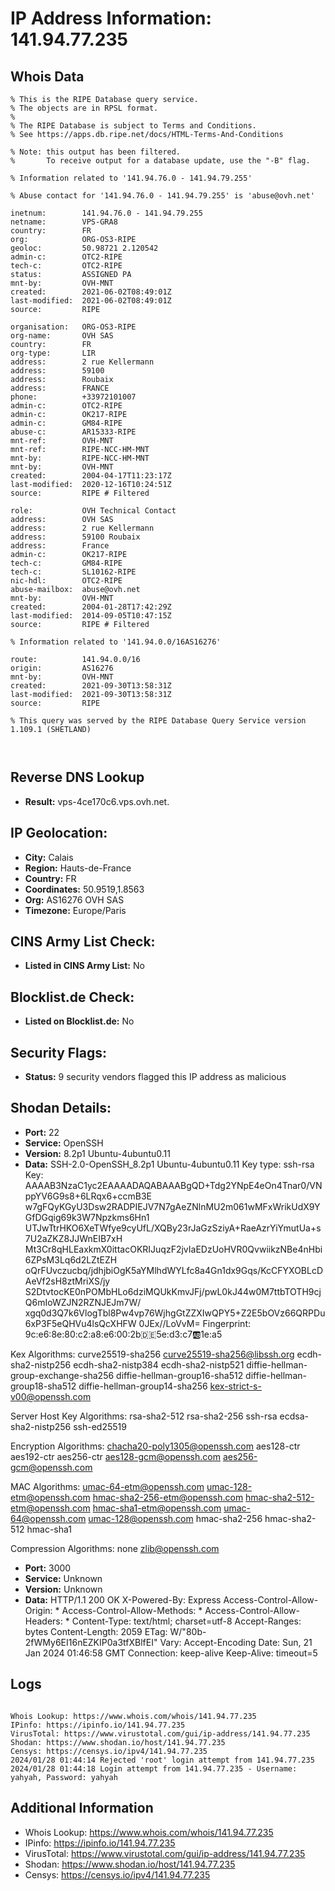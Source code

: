 # IP Address Information: 141.94.77.235

## Whois Data
```
% This is the RIPE Database query service.
% The objects are in RPSL format.
%
% The RIPE Database is subject to Terms and Conditions.
% See https://apps.db.ripe.net/docs/HTML-Terms-And-Conditions

% Note: this output has been filtered.
%       To receive output for a database update, use the "-B" flag.

% Information related to '141.94.76.0 - 141.94.79.255'

% Abuse contact for '141.94.76.0 - 141.94.79.255' is 'abuse@ovh.net'

inetnum:        141.94.76.0 - 141.94.79.255
netname:        VPS-GRA8
country:        FR
org:            ORG-OS3-RIPE
geoloc:         50.98721 2.120542
admin-c:        OTC2-RIPE
tech-c:         OTC2-RIPE
status:         ASSIGNED PA
mnt-by:         OVH-MNT
created:        2021-06-02T08:49:01Z
last-modified:  2021-06-02T08:49:01Z
source:         RIPE

organisation:   ORG-OS3-RIPE
org-name:       OVH SAS
country:        FR
org-type:       LIR
address:        2 rue Kellermann
address:        59100
address:        Roubaix
address:        FRANCE
phone:          +33972101007
admin-c:        OTC2-RIPE
admin-c:        OK217-RIPE
admin-c:        GM84-RIPE
abuse-c:        AR15333-RIPE
mnt-ref:        OVH-MNT
mnt-ref:        RIPE-NCC-HM-MNT
mnt-by:         RIPE-NCC-HM-MNT
mnt-by:         OVH-MNT
created:        2004-04-17T11:23:17Z
last-modified:  2020-12-16T10:24:51Z
source:         RIPE # Filtered

role:           OVH Technical Contact
address:        OVH SAS
address:        2 rue Kellermann
address:        59100 Roubaix
address:        France
admin-c:        OK217-RIPE
tech-c:         GM84-RIPE
tech-c:         SL10162-RIPE
nic-hdl:        OTC2-RIPE
abuse-mailbox:  abuse@ovh.net
mnt-by:         OVH-MNT
created:        2004-01-28T17:42:29Z
last-modified:  2014-09-05T10:47:15Z
source:         RIPE # Filtered

% Information related to '141.94.0.0/16AS16276'

route:          141.94.0.0/16
origin:         AS16276
mnt-by:         OVH-MNT
created:        2021-09-30T13:58:31Z
last-modified:  2021-09-30T13:58:31Z
source:         RIPE

% This query was served by the RIPE Database Query Service version 1.109.1 (SHETLAND)



```
## Reverse DNS Lookup
- **Result:** vps-4ce170c6.vps.ovh.net.

## IP Geolocation:
- **City:** Calais
- **Region:** Hauts-de-France
- **Country:** FR
- **Coordinates:** 50.9519,1.8563
- **Org:** AS16276 OVH SAS
- **Timezone:** Europe/Paris

## CINS Army List Check:
- **Listed in CINS Army List:** 
No

## Blocklist.de Check:
- **Listed on Blocklist.de:** 
No

## Security Flags:
- **Status:** 9 security vendors flagged this IP address as malicious

## Shodan Details:
- **Port:** 22
- **Service:** OpenSSH
- **Version:** 8.2p1 Ubuntu-4ubuntu0.11
- **Data:** SSH-2.0-OpenSSH_8.2p1 Ubuntu-4ubuntu0.11
Key type: ssh-rsa
Key: AAAAB3NzaC1yc2EAAAADAQABAAABgQD+Tdg2YNpE4eOn4Tnar0/VNppYV6G9s8+6LRqx6+ccmB3E
w7gFQyKGyU3Dsw2RADPIEJV7N7gAeZNlnMU2m061wMFxWrikUdX9YGfDGqig69k3W7Npzkms6Hn1
UTJwTtrHKO6XeTWfye9cyUfL/XQBy23rJaGzSziyA+RaeAzrYiYmutUa+s7U2aZKZ8JJWnEIB7xH
Mt3Cr8qHLEaxkmX0ittacOKRIJuqzF2jvIaEDzUoHVR0QvwiikzNBe4nHbi6ZPsM3Lq6d2LZtEZH
oQrFUvczucbq/jdhjbiOgK5aYMlhdWYLfc8a4Gn1dx9Gqs/KcCFYXOBLcDAeVf2sH8ztMriXS/jy
S2DtvtocKE0nPOMbHLo6dziMQUkKmvJFj/pwL0kJ44w0M7ttbTOTH9cjQ6mIoWZJN2RZNJEJm7W/
xgq0d3Q7k6VlogTbl8Pw4vp76WjhgGtZZXIwQPY5+Z2E5bOVz66QRPDu6xP3F5eQHVu4lsQcXHFW
0JEx//LoVvM=
Fingerprint: 9c:e6:8e:80:c2:a8:e6:00:2b:de:5e:d3:c7:ab:1e:a5

Kex Algorithms:
	curve25519-sha256
	curve25519-sha256@libssh.org
	ecdh-sha2-nistp256
	ecdh-sha2-nistp384
	ecdh-sha2-nistp521
	diffie-hellman-group-exchange-sha256
	diffie-hellman-group16-sha512
	diffie-hellman-group18-sha512
	diffie-hellman-group14-sha256
	kex-strict-s-v00@openssh.com

Server Host Key Algorithms:
	rsa-sha2-512
	rsa-sha2-256
	ssh-rsa
	ecdsa-sha2-nistp256
	ssh-ed25519

Encryption Algorithms:
	chacha20-poly1305@openssh.com
	aes128-ctr
	aes192-ctr
	aes256-ctr
	aes128-gcm@openssh.com
	aes256-gcm@openssh.com

MAC Algorithms:
	umac-64-etm@openssh.com
	umac-128-etm@openssh.com
	hmac-sha2-256-etm@openssh.com
	hmac-sha2-512-etm@openssh.com
	hmac-sha1-etm@openssh.com
	umac-64@openssh.com
	umac-128@openssh.com
	hmac-sha2-256
	hmac-sha2-512
	hmac-sha1

Compression Algorithms:
	none
	zlib@openssh.com


- **Port:** 3000
- **Service:** Unknown
- **Version:** Unknown
- **Data:** HTTP/1.1 200 OK
X-Powered-By: Express
Access-Control-Allow-Origin: *
Access-Control-Allow-Methods: *
Access-Control-Allow-Headers: *
Content-Type: text/html; charset=utf-8
Accept-Ranges: bytes
Content-Length: 2059
ETag: W/"80b-2fWMy6EI16nEZKIP0a3tfXBlfEI"
Vary: Accept-Encoding
Date: Sun, 21 Jan 2024 01:46:58 GMT
Connection: keep-alive
Keep-Alive: timeout=5



## Logs
```

Whois Lookup: https://www.whois.com/whois/141.94.77.235
IPinfo: https://ipinfo.io/141.94.77.235
VirusTotal: https://www.virustotal.com/gui/ip-address/141.94.77.235
Shodan: https://www.shodan.io/host/141.94.77.235
Censys: https://censys.io/ipv4/141.94.77.235
2024/01/28 01:44:14 Rejected 'root' login attempt from 141.94.77.235
2024/01/28 01:44:18 Login attempt from 141.94.77.235 - Username: yahyah, Password: yahyah

```
## Additional Information
- Whois Lookup: https://www.whois.com/whois/141.94.77.235
- IPinfo: https://ipinfo.io/141.94.77.235
- VirusTotal: https://www.virustotal.com/gui/ip-address/141.94.77.235
- Shodan: https://www.shodan.io/host/141.94.77.235
- Censys: https://censys.io/ipv4/141.94.77.235


